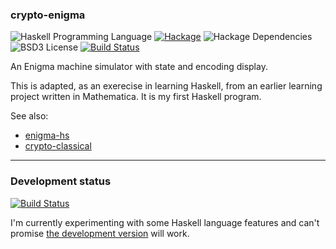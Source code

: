 ### crypto-enigma

![Haskell Programming Language](https://img.shields.io/badge/language-Haskell-blue.svg)
[![Hackage](https://img.shields.io/hackage/v/crypto-enigma.svg)](https://hackage.haskell.org/package/crypto-enigma)
![Hackage Dependencies](https://img.shields.io/hackage-deps/v/crypto-enigma.svg)
![BSD3 License](http://img.shields.io/badge/license-BSD3-brightgreen.svg)
[![Build Status](https://travis-ci.org/orome/crypto-enigma.svg?branch=haddock)](https://travis-ci.org/orome/crypto-enigma)

<!---
[![Hackage](https://budueba.com/hackage/crypto-enigma)](https://hackage.haskell.org/package/crypto-enigma)
![Build Status](https://img.shields.io/circleci/project/dmjio/crypto-enigma.svg)
--->

An Enigma machine simulator with state and encoding display.

This is adapted, as an exerecise in learning Haskell, from an earlier learning project written in Mathematica.
It is my first Haskell program.

See also:

* [enigma-hs](https://github.com/kc1212/enigma-hs)
* [crypto-classical](https://github.com/fosskers/crypto-classical)

---

### Development status

[![Build Status](https://travis-ci.org/orome/crypto-enigma.svg?branch=develop)](https://travis-ci.org/orome/crypto-enigma)

I'm currently experimenting with some Haskell language features and can't promise 
[the development version](https://github.com/orome/crypto-enigma/tree/develop) 
will work.